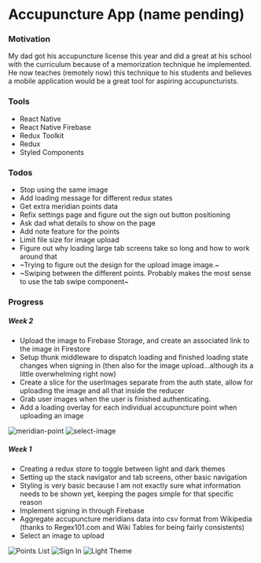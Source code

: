 # Accupuncture App (name pending)

### Motivation
My dad got his accupuncture license this year and did a great at his school with the curriculum because of a memorization technique he implemented. He now teaches (remotely now) this technique to his students and believes a mobile application would be a great tool for aspiring accupuncturists.

### Tools
* React Native
* React Native Firebase
* Redux Toolkit
* Redux
* Styled Components

### Todos
* Stop using the same image
* Add loading message for different redux states
* Get extra meridian points data
* Refix settings page and figure out the sign out button positioning
* Ask dad what details to show on the page
* Add note feature for the points
* Limit file size for image upload
* Figure out why loading large tab screens take so long and how to work around that
* ~Trying to figure out the design for the upload image image.~
* ~Swiping between the different points. Probably makes the most sense to use the tab swipe component~

### Progress

##### Week 2
* Upload the image to Firebase Storage, and create an associated link to the image in Firestore
* Setup thunk middleware to dispatch loading and finished loading state changes when signing in (then also for the image upload...although its a little overwhelming right now)
* Create a slice for the userImages separate from the auth state, allow for uploading the image and all that inside the reducer
* Grab user images when the user is finished authenticating.
* Add a loading overlay for each individual accupuncture point when uploading an image

![meridian-point](public/readme/meridian-point.png)
![select-image](public/readme/select-image.png)

##### Week 1
* Creating a redux store to toggle between light and dark themes
* Setting up the stack navigator and tab screens, other basic navigation
* Styling is very basic because I am not exactly sure what information needs to be shown yet, keeping the pages simple for that specific reason
* Implement signing in through Firebase
* Aggregate accupuncture meridians data into csv format from Wikipedia (thanks to Regex101.com and Wiki Tables for being fairly consistents)
* Select an image to upload

![Points List](public/readme/primary_meridians.png)
![Sign In](public/readme/signedin-user.png)
![Light Theme](public/readme/light-theme.png)

